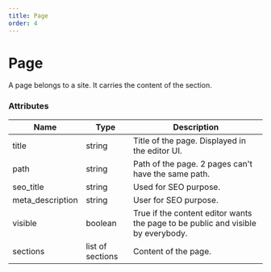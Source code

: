 ```yaml
---
title: Page
order: 4
---
```


# Page

A page belongs to a site. It carries the content of the section.

### Attributes

| Name              | Type             | Description                                                                      |
| ----------------- | ---------------- | -------------------------------------------------------------------------------- |
| title             | string           | Title of the page. Displayed in the editor UI.                                   |
| path              | string           | Path of the page. 2 pages can't have the same path.                              |
| seo\_title        | string           | Used for SEO purpose.                                                            |
| meta\_description | string           | User for SEO purpose.                                                            |
| visible           | boolean          | True if the content editor wants the page to be public and visible by everybody. |
| sections          | list of sections | Content of the page.                                                             |
